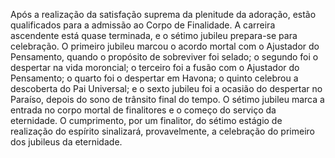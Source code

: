 ﻿Após a realização da satisfação suprema da plenitude da adoração, estão qualificados para a admissão ao Corpo de Finalidade. A carreira ascendente está quase terminada, e o sétimo jubileu prepara-se para celebração. O primeiro jubileu marcou o acordo mortal com o Ajustador do Pensamento, quando o propósito de sobreviver foi selado; o segundo foi o despertar na vida moroncial; o terceiro foi a fusão com o Ajustador do Pensamento; o quarto foi o despertar em Havona; o quinto celebrou a descoberta do Pai Universal; e o sexto jubileu foi a ocasião do despertar no Paraíso, depois do sono de trânsito final do tempo. O sétimo jubileu marca a entrada no corpo mortal de finalitores e o começo do serviço da eternidade. O cumprimento, por um finalitor, do sétimo estágio de realização do espírito sinalizará, provavelmente, a celebração do primeiro dos jubileus da eternidade.